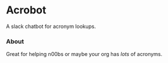 # Acrobot

A slack chatbot for acronym lookups.

### About

Great for helping n00bs or maybe your org has _lots_ of acronyms.
